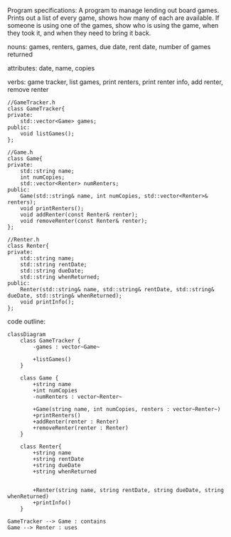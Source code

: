 Program specifications: A program to manage lending out board games. Prints out a list of every game, shows how many of each are available. 
If someone is using one of the games, show who is using the game, when they took it, and when they need to bring it back.

nouns: games, renters, games, due date, rent date, number of games returned

attributes: date, name, copies

verbs: game tracker, list games, print renters, print renter info, add renter, remove renter

```
//GameTracker.h
class GameTracker{
private:
    std::vector<Game> games; 
public:
    void listGames();
};

//Game.h
class Game{
private:
    std::string name;
    int numCopies;
    std::vector<Renter> numRenters;
public:
    Game(std::string& name, int numCopies, std::vector<Renter>& renters);
    void printRenters();
    void addRenter(const Renter& renter);
    void removeRenter(const Renter& renter);
};

//Renter.h
class Renter{
private:
    std::string name;
    std::string rentDate;
    std::string dueDate;
    std::string whenReturned;
public: 
    Renter(std::string& name, std::string& rentDate, std::string& dueDate, std::string& whenReturned);
    void printInfo();
};
```

code outline:

```mermaid
classDiagram
    class GameTracker {
        -games : vector~Game~

        +listGames()
    }

    class Game {
        +string name
        +int numCopies
        -numRenters : vector~Renter~

        +Game(string name, int numCopies, renters : vector~Renter~)
        +printRenters()
        +addRenter(renter : Renter)
        +removeRenter(renter : Renter)
    }

    class Renter{
        +string name
        +string rentDate
        +string dueDate
        +string whenReturned


        +Renter(string name, string rentDate, string dueDate, string whenReturned)
        +printInfo()
    }

GameTracker --> Game : contains
Game --> Renter : uses
```
